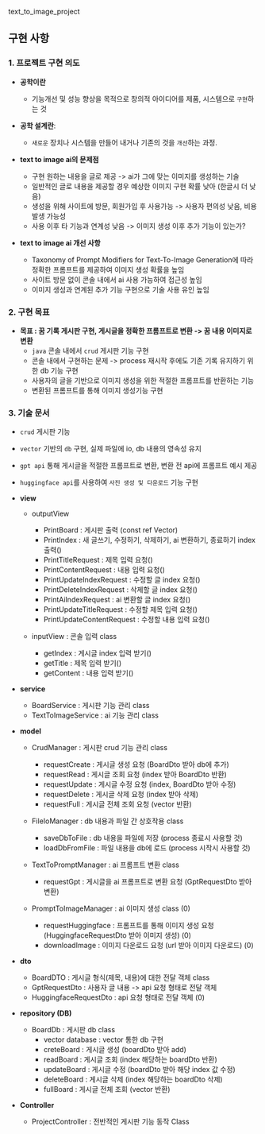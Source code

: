 text_to_image_project

## 구현 사항
### 1. **프로젝트 구현 의도**
- **공학이란**
  - 기능개선 및 성능 향상을 목적으로 창의적 아이디어를 제품, 시스템으로 `구현`하는 것
  
- **공학 설계란**:
  - `새로운` 장치나 시스템을 만들어 내거나 기존의 것을 `개선`하는 과정.

- **text to image ai의 문제점**
  - 구현 원하는 내용을 글로 제공 -> ai가 그에 맞는 이미지를 생성하는 기술
  - 일반적인 글로 내용을 제공할 경우 예상한 이미지 구현 확률 낮아 (한글시 더 낮음)
  - 생성을 위해 사이트에 방문, 회원가입 후 사용가능 -> 사용자 편의성 낮음, 비용 발생 가능성
  - 사용 이후 타 기능과 연계성 낮음 -> 이미지 생성 이후 추가 기능이 있는가?
  
- **text to image ai 개선 사항**
  - Taxonomy of Prompt Modifiers for Text-To-Image
    Generation에 따라 정확한 프롬프트를 제공하여 이미지 생성 확률을 높임
  - 사이트 방문 없이 콘솔 내에서 ai 사용 가능하여 접근성 높임
  - 이미지 생성과 연계된 추가 기능 구현으로 기술 사용 유인 높임

### 2. **구현 목표**
- **목표 : 꿈 기록 게시판 구현, 게시글을 정확한 프롬프트로 변환 -> 꿈 내용 이미지로 변환** 
    - `java` 콘솔 내에서 `crud` 게시판 기능 구현
    -  콘솔 내에서 구현하는 문제 -> process 재시작 후에도 기존 기록 유지하기 위한 db 기능 구현
    -  사용자의 글을 기반으로 이미지 생성을 위한 적절한 프롬프트를 반환하는 기능
    -  변환된 프롬프트를 통해 이미지 생성기능 구현

### 3. **기술 문서**
  - `crud` 게시판 기능
  - `vector` 기반의 `db` 구현, 실제 파일에 io, db 내용의 영속성 유지
  - `gpt api` 통해 게시글을 적절한 프롬프트로 변환, 변환 전 api에 프롬프트 예시 제공
  - `huggingface api`를 사용하여 `사진 생성 및 다운로드` 기능 구현

- **view**
  - outputView
    - PrintBoard : 게시판 출력 (const ref Vector<obj>)
    - PrintIndex : 새 글쓰기, 수정하기, 삭제하기, ai 변환하기, 종료하기 index 출력()
    - PrintTitleRequest : 제목 입력 요청()
    - PrintContentRequest : 내용 입력 요청()
    - PrintUpdateIndexRequest : 수정할 글 index 요청()
    - PrintDeleteIndexRequest : 삭제할 글 index 요청()
    - PrintAiIndexRequest : ai 변환할 글 index 요청()
    - PrintUpdateTitleRequest : 수정할 제목 입력 요청()
    - PrintUpdateContentRequest : 수정할 내용 입력 요청()
    
  - inputView : 콘솔 입력 class
    - getIndex : 게시글 index 입력 받기()
    - getTitle : 제목 입력 받기()
    - getContent : 내용 입력 받기()
    
- **service**
  - BoardService : 게시판 기능 관리 class
  - TextToImageService : ai 기능 관리 class
  
- **model**
  - CrudManager : 게시판 crud 기능 관리 class
    - requestCreate : 게시글 생성 요청 (BoardDto 받아 db에 추가)
    - requestRead : 게시글 조회 요청 (index 받아 BoardDto 반환)
    - requestUpdate : 게시글 수정 요청 (index, BoardDto 받아 수정)
    - requestDelete : 게시글 삭제 요청 (index 받아 삭제)
    - requestFull : 게시글 전체 조회 요청 (vector 반환)
  - FileIoManager : db 내용과 파일 간 상호작용 class
    - saveDbToFile : db 내용을 파일에 저장 (process 종료시 사용할 것)
    - loadDbFromFile : 파일 내용을 db에 로드 (process 시작시 사용할 것)
  - TextToPromptManager : ai 프롬프트 변환 class
    - requestGpt : 게시글을 ai 프롬프트로 변환 요청 (GptRequestDto 받아 변환)
    
  - PromptToImageManager : ai 이미지 생성 class (0)
    - requestHuggingface : 프롬프트를 통해 이미지 생성 요청 (HuggingfaceRequestDto 받아 이미지 생성) (0)
    - downloadImage : 이미지 다운로드 요청 (url 받아 이미지 다운로드) (0)

  
- **dto**
  - BoardDTO : 게시글 형식(제목, 내용)에 대한 전달 객체 class
  - GptRequestDto : 사용자 글 내용 -> api 요청 형태로 전달 객체
  - HuggingfaceRequestDto : api 요청 형태로 전달 객체 (0)

- **repository (DB)**
  - BoardDb : 게시판 db class
    - vector<boardDTO> database : vector 통한 db 구현
    - creteBoard : 게시글 생성 (boardDto 받아 add)
    - readBoard : 게시글 조회 (index 해당하는 boardDto 반환)
    - updateBoard : 게시글 수정 (boardDto 받아 해당 index 값 수정)
    - deleteBoard : 게시글 삭제 (index 해당하는 boardDto 삭제)
    - fullBoard : 게시글 전체 조회 (vector 반환)

- **Controller**
  - ProjectController : 전반적인 게시판 기능 동작 Class
